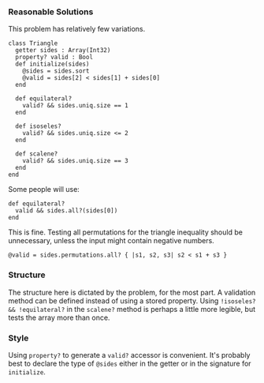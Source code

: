 ### Reasonable Solutions

This problem has relatively few variations.

```crystal
class Triangle
  getter sides : Array(Int32)
  property? valid : Bool
  def initialize(sides)
    @sides = sides.sort
    @valid = sides[2] < sides[1] + sides[0]
  end

  def equilateral?
    valid? && sides.uniq.size == 1
  end

  def isoseles?
    valid? && sides.uniq.size <= 2
  end

  def scalene?
    valid? && sides.uniq.size == 3
  end
end
```
Some people will use:
```crystal
def equilateral?
  valid && sides.all?(sides[0])
end
```
This is fine.
Testing all permutations for the triangle inequality should be unnecessary, unless the input might contain negative numbers.
```crystal
@valid = sides.permutations.all? { |s1, s2, s3| s2 < s1 + s3 }
```

### Structure

The structure here is dictated by the problem, for the most part. A validation method can be defined instead of using a stored property. Using `!isoseles? && !equilateral?` in the `scalene?` method is perhaps a little more legible, but tests the array more than once. 

### Style

Using `property?` to generate a `valid?` accessor is convenient. It's probably best to declare the type of `@sides` either in the getter or in the signature for `initialize`.
